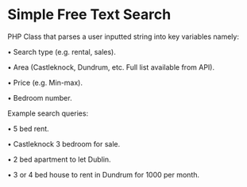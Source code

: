 # Simple Free Text Search


PHP Class that parses a user inputted string into key variables namely:

• Search type (e.g. rental, sales).

• Area (Castleknock, Dundrum, etc. Full list available from API).

• Price (e.g. Min-max).

• Bedroom number.


Example search queries:

• 5 bed rent.

• Castleknock 3 bedroom for sale.

• 2 bed apartment to let Dublin.

• 3 or 4 bed house to rent in Dundrum for 1000 per month.
